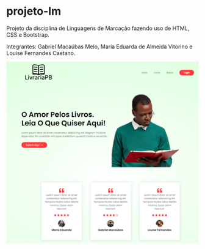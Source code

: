 # projeto-lm
 Projeto da disciplina de Linguagens de Marcação fazendo uso de HTML, CSS e Bootstrap.
 
 Integrantes: Gabriel Macaúbas Melo, Maria Eduarda de Almeida Vitorino e Louise Fernandes Caetano.

![Screenshot](images/screenshot.png)

